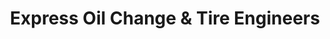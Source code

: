 ---
title: "Express Oil Change & Tire Engineers"
url: /auburn/express-oil-change-and-tire-engineers/
shop: car repair
---